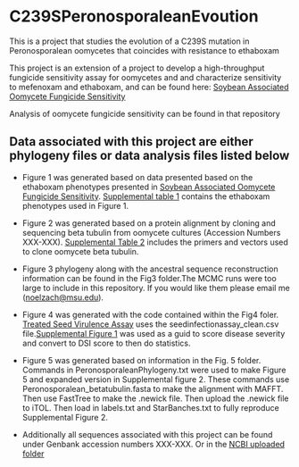 # C239SPeronosporaleanEvoution
This is a project that studies the evolution of a C239S mutation in Peronosporalean oomycetes that coincides with resistance to ethaboxam

This project is an extension of a project to develop a high-throughput fungicide sensitivity assay for oomycetes and and characterize sensitivity to mefenoxam and ethaboxam, and can be found here: [Soybean Associated Oomycete Fungicide Sensitivity](https://github.com/noelzach/Community_Fungicide_Sensitivity)

Analysis of oomycete fungicide sensitivity can be found in that repository

 
## Data associated with this project are either phylogeny files or data analysis files listed below 

* Figure 1 was generated based on data presented based on the ethaboxam phenotypes presented in [Soybean Associated Oomycete Fungicide Sensitivity](https://github.com/noelzach/Community_Fungicide_Sensitivity). [Supplemental table 1](SupplementalTable1/SupplementalTable1_isolatelist.xlsx) contains the ethaboxam phenotypes used in Figure 1. 
* Figure 2 was generated based on a protein alignment by cloning and sequencing beta tubulin from oomycete cultures (Accession Numbers XXX-XXX). [Supplemental Table 2](SupplementalTable2/SupplementalTable2_primers.xlsx) includes the primers and vectors used to clone oomycete beta tubulin. 
* Figure 3 phylogeny along with the ancestral sequence reconstruction information can be found in the Fig3 folder.The MCMC runs were too large to include in this repository. If you would like them please email me (noelzach@msu.edu). 
* Figure 4 was generated with the code contained within the Fig4 foler. [Treated Seed Virulence Assay](Fig4/seedrot.md) uses the seedinfectionassay_clean.csv file.[Supplemental Figure 1](SupplementalFigure1/SupplementalFigure1.pdf) was used as a guid to score disease severity and convert to DSI score to then do statistics. 
* Figure 5 was generated based on information in the Fig. 5 folder. Commands in PeronosporaleanPhylogeny.txt were used to make Figure 5 and expanded version in Supplemental figure 2. These commands use Peronosporalean_betatubulin.fasta to make the alignment with MAFFT. Then use FastTree to make the .newick file. Then upload the .newick file to iTOL. Then load in labels.txt and StarBanches.txt to fully reproduce Supplemental Figure 2. 

* Additionally all sequences associated with this project can be found under Genbank accession numbers XXX-XXX. Or in the [NCBI uploaded folder](NCBI_uploaded)



